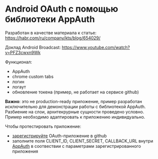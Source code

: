 # Android OAuth с помощью библиотеки AppAuth

Разработан в качестве материала к статье: https://habr.com/ru/company/kts/blog/654029/

Доклад Android Broadcast: https://www.youtube.com/watch?v=PFZ3cwxn9Wk

Функционал:
- AppAuth
- chrome custom tabs
- логин
- логаут
- обновление токена (пример, не работает на сервисе github)

**Важно**: это не production-ready приложение, пример разработан исключительно для демонстрации работы с библиотекой AppAuth. Разбиение на слои, архитекрурные сущности проведено условно. Пример необходимо адаптировать к приложению индивидуально.

Чтобы протестировать приложение:
- [зарегистрируйте](https://docs.github.com/en/developers/apps/building-oauth-apps/creating-an-oauth-app) OAuth-приложение в github
- заполните поля CLIENT_ID, CLIENT_SECRET, CALLBACK_URL внутри [AppAuth](app/src/main/java/com/kts/github/data/auth/AppAuth.kt) в соотвествии с параметрами зарегистрированного приложения
